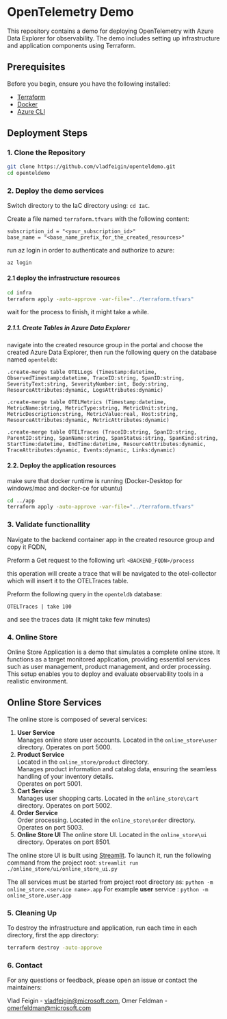 # OpenTelemetry Demo

This repository contains a demo for deploying OpenTelemetry with Azure Data Explorer for observability. The demo includes setting up infrastructure and application components using Terraform.

## Prerequisites

Before you begin, ensure you have the following installed:

- [Terraform](https://www.terraform.io/downloads.html)
- [Docker](https://www.docker.com/get-started)
- [Azure CLI](https://docs.microsoft.com/en-us/cli/azure/install-azure-cli)

## Deployment Steps

### 1. Clone the Repository

```sh
git clone https://github.com/vladfeigin/openteldemo.git
cd openteldemo
```

### 2. Deploy the demo services

Switch directory to the IaC directory using: ``cd IaC``.

Create a file named ``terraform.tfvars`` with the following content:

```
subscription_id = "<your_subscription_id>"
base_name = "<base_name_prefix_for_the_created_resources>"
```

run az login in order to authenticate and authorize to azure:

```
az login
```

#### 2.1 deploy the infrastructure resources

```sh
cd infra
terraform apply -auto-approve -var-file="../terraform.tfvars"
```

wait for the process to finish, it might take a while.

##### 2.1.1. Create Tables in Azure Data Explorer

navigate into the created resource group in the portal and choose the created Azure Data Explorer, then run the following query on the database named ``openteldb``:

```kusto
.create-merge table OTELLogs (Timestamp:datetime, ObservedTimestamp:datetime, TraceID:string, SpanID:string, SeverityText:string, SeverityNumber:int, Body:string, ResourceAttributes:dynamic, LogsAttributes:dynamic) 

.create-merge table OTELMetrics (Timestamp:datetime, MetricName:string, MetricType:string, MetricUnit:string, MetricDescription:string, MetricValue:real, Host:string, ResourceAttributes:dynamic, MetricAttributes:dynamic) 

.create-merge table OTELTraces (TraceID:string, SpanID:string, ParentID:string, SpanName:string, SpanStatus:string, SpanKind:string, StartTime:datetime, EndTime:datetime, ResourceAttributes:dynamic, TraceAttributes:dynamic, Events:dynamic, Links:dynamic)
```

#### 2.2. Deploy the application resources

make sure that docker runtime is running (Docker-Desktop for windows/mac and docker-ce for ubuntu)

```sh
cd ../app
terraform apply -auto-approve -var-file="../terraform.tfvars"
```

### 3. Validate functionallity

Navigate to the backend container app in the created resource group and copy it FQDN,

Preform a Get request to the following url: ``<BACKEND_FQDN>/process``

this operation will create a trace that will be navigated to the otel-collector which will insert it to the OTELTraces table.

Preform the following query in the ``openteldb`` database:

```
OTELTraces | take 100
```

and see the traces data (it might take few minutes)

### 4. Online Store

Online Store Application is a demo that simulates a complete online store. It functions as a target monitored application, providing essential services such as user management, product management, and order processing. This setup enables you to deploy and evaluate observability tools in a realistic environment.

## Online Store Services

The online store is composed of several services:
1. **User Service**  
    Manages online store user accounts.
    Located in the `online_store\user` directory.
    Operates on port 5000.
2. **Product Service**  
    Located in the `online_store/product` directory.  
    Manages product information and catalog data, ensuring the seamless handling of your inventory details.  
    Operates on port 5001.
3. **Cart Service**  
    Manages user shopping carts.
    Located in the `online_store\cart` directory.
    Operates on port 5002.
4. **Order Service**  
    Order processing.
    Located in the `online_store\order` directory.
    Operates on port 5003.
5. **Online Store UI**
    The online store UI.
    Located in the `online_store\ui` directory.
    Operates on port 8501.

The online store UI is built using [Streamlit](https://streamlit.io/). To launch it, run the following command from the project root:
    `streamlit run ./online_store/ui/online_store_ui.py`

The all services must be started from project root directory as:
    `python -m online_store.<service name>.app`
For example **user** service :
    `python -m online_store.user.app`

### 5. Cleaning Up

To destroy the infrastructure and application, run each time in each directory, first the app directory:

```sh
terraform destroy -auto-approve
```

### 6. Contact

For any questions or feedback, please open an issue or contact the maintainers:

Vlad Feigin - vladfeigin@microsoft.com, Omer Feldman - omerfeldman@microsoft.com
